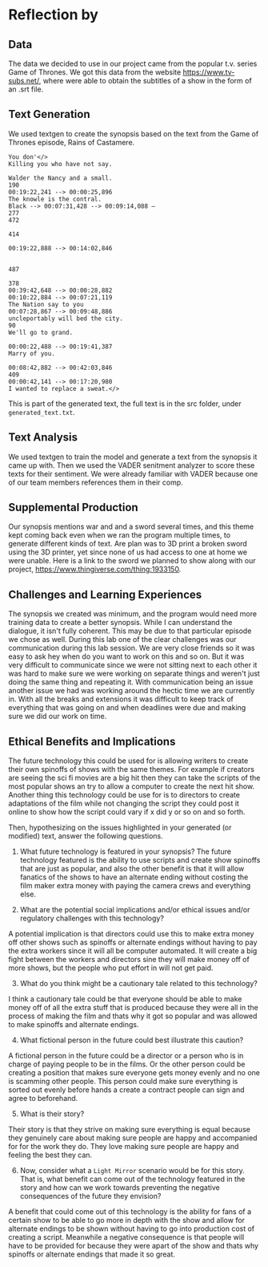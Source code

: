 # Reflection by 

## Data

The data we decided to use in our project came from the popular t.v. series Game of Thrones. We got this data from the website https://www.tv-subs.net/, where were able to obtain the subtitles of a show in the form of an .srt file.
## Text Generation

We used textgen to create the synopsis based on the text from the Game of Thrones episode, Rains of Castamere.

```
You don'</>
Killing you who have not say.

Walder the Nancy and a small.
190
00:19:22,241 --> 00:00:25,896
The knowle is the contral.
Black --> 00:07:31,428 --> 00:09:14,088 —
277
472

414

00:19:22,888 --> 00:14:02,846


487

378
00:39:42,648 --> 00:00:28,882
00:10:22,884 --> 00:07:21,119
The Nation say to you
00:07:28,867 --> 00:09:48,886
uncleportably will bed the city.
90
We'll go to grand.

00:00:22,488 --> 00:19:41,387
Marry of you.

00:08:42,882 --> 00:42:03,846
409
00:00:42,141 --> 00:17:20,980
I wanted to replace a sweat.</>
```
This is part of the generated text, the full text is in the src folder, under ```generated_text.txt```.

## Text Analysis
We used textgen to train the model and generate a text from the synopsis it came up with. Then we used the VADER senitment analyzer to score these texts for their sentiment. We were already familiar with VADER because one of our team members references them in their comp.

## Supplemental Production

Our synopsis mentions war and and a sword several times, and this theme kept coming back even when we ran the program multiple times, to generate different kinds of text. Are plan was to 3D print a broken sword using the 3D printer, yet since none of us had access to one at home we were unable. Here is a link to the sword we planned to show along with our project, https://www.thingiverse.com/thing:1933150.

## Challenges and Learning Experiences
The synopsis we created was minimum, and the program would need more training data to create a better synopsis. While I can understand the dialogue, it isn't fully coherent. This may be due to that particular episode we chose as well.
During this lab one of the clear challenges was our communication during this lab session. We are very close friends so it was easy to ask hey when do you want to work on this and so on. But it was very difficult to communicate since we were not sitting next to each other it was hard to make sure we were working on separate things and weren't just doing the same thing and repeating it. With communication being an issue another issue we had was working around the hectic time we are currently in. With all the breaks and extensions it was difficult to keep track of everything that was going on and when deadlines were due and making sure we did our work on time.

## Ethical Benefits and Implications


The future technology this could be used for is allowing writers to create their own spinoffs of shows with the same themes. For example if creators are seeing the sci fi movies are a big hit then they can take the scripts of the most popular shows an try to allow a computer to create the next hit show. Another thing this technology could be use for is to directors to create adaptations of the film while not changing the script they could post it online to show how the script could vary if x did y or so on and so forth.

Then, hypothesizing on the issues highlighted in your generated (or modified) text, answer the following questions.

1. What future technology is featured in your synopsis?
The future technology featured is the ability to use scripts and create show spinoffs that are just as popular, and also the other benefit is that it will allow fanatics of the shows to have an alternate ending without costing the film maker extra money with paying the camera crews and everything else.

2. What are the potential social implications and/or ethical issues and/or regulatory challenges with this technology?

A potential implication is that directors could use this to make extra money off other shows such as spinoffs or alternate endings without having to pay the extra workers since it will all be computer automated. It will create a big fight between the workers and directors sine they will make money off of more shows, but the people who put effort in will not get paid.

3. What do you think might be a cautionary tale related to this technology?

I think a cautionary tale could be that everyone should be able to make money off of all the extra stuff that is produced because they were all in the process of making the film and thats why it got so popular and was allowed to make spinoffs and alternate endings.

4. What fictional person in the future could best illustrate this caution?

A fictional person in the future could be a director or a person who is in charge of paying people to be in the films. Or the other person could be creating a position that makes sure everyone gets money evenly and no one is scamming other people. This person could make sure everything is sorted out evenly before hands a create a contract people can sign and agree to beforehand.

5. What is their story?

Their story is that they strive on making sure everything is equal because they genuinely care about making sure people are happy and accompanied for for the work they do. They love making sure people are happy and feeling the best they can.

6. Now, consider what a ```Light Mirror``` scenario would be for this story. That is, what benefit can come out of the  technology featured in the story and how can we work towards preventing the negative consequences of the future they envision?

A benefit that could come out of this technology is the ability for fans of a certain show to be able to go more in depth with the show and allow for alternate endings to be shown without having to go into production cost of creating a script. Meanwhile a negative consequence is that people will have to be provided for because they were apart of the show and thats why spinoffs or alternate endings that made it so great.
